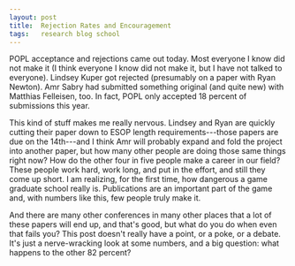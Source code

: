 ```yaml
---
layout: post
title:  Rejection Rates and Encouragement
tags:   research blog school 
---
```

POPL acceptance and rejections came out today. Most everyone I know did not make
it (I think everyone I know did not make it, but I have not talked to everyone).
Lindsey Kuper got rejected (presumably on a paper with Ryan Newton). Amr Sabry
had submitted something original (and quite new) with Matthias Felleisen, too.
In fact, POPL only accepted 18 percent of submissions this year.

This kind of stuff makes me really nervous. Lindsey and Ryan are quickly cutting
their paper down to ESOP length requirements---those papers are due on the
14th---and I think Amr will probably expand and fold the project into another
paper, but how many other people are doing those same things right now? How do
the other four in five people make a career in our field? These people work
hard, work long, and put in the effort, and still they come up short. I am
realizing, for the first time, how dangerous a game graduate school really is.
Publications are an important part of the game and, with numbers like this, few
people truly make it.

And there are many other conferences in many other places that a lot of these
papers will end up, and that's good, but what do you do when even that fails
you? This post doesn't really have a point, or a poke, or a debate. It's just a
nerve-wracking look at some numbers, and a big question: what happens to the
other 82 percent?

